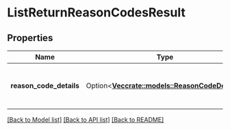 # ListReturnReasonCodesResult

## Properties

Name | Type | Description | Notes
------------ | ------------- | ------------- | -------------
**reason_code_details** | Option<[**Vec<crate::models::ReasonCodeDetails>**](ReasonCodeDetails.md)> | An array of return reason code details. | [optional]

[[Back to Model list]](../README.md#documentation-for-models) [[Back to API list]](../README.md#documentation-for-api-endpoints) [[Back to README]](../README.md)


